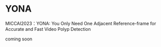 # YONA
MICCAI2023：YONA: You Only Need One Adjacent Reference-frame for Accurate and Fast Video Polyp Detection


coming soon
